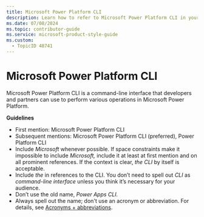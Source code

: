 ```yaml
---
title: Microsoft Power Platform CLI
description: Learn how to refer to Microsoft Power Platform CLI in your content.
ms.date: 07/08/2024
ms.topic: contributor-guide
ms.service: microsoft-product-style-guide
ms.custom:
  - TopicID 48741
---
```



# Microsoft Power Platform CLI

Microsoft Power Platform CLI is a command-line interface that developers and partners can use to perform various operations in Microsoft Power Platform.

**Guidelines**

- First mention: Microsoft Power Platform CLI
- Subsequent mentions: Microsoft Power Platform CLI (preferred), Power Platform CLI
- Include *Microsoft* whenever possible. If space constraints make it impossible to include *Microsoft,* include it at least at first mention and on all prominent references. If the context is clear, *the CLI* by itself is acceptable.
- Include *the* in references to the CLI. You don’t need to spell out *CLI* as *command-line interface* unless you think it’s necessary for your audience.
- Don’t use the old name, *Power Apps CLI.*
- Always spell out the name; don't use an acronym or abbreviation. For details, see [Acronyms + abbreviations](~\acronyms-and-abbreviations.md).

